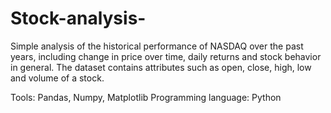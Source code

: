 # Stock-analysis-

Simple analysis of the historical performance of NASDAQ over the past years, including change in price over time, daily returns and stock behavior in general. The dataset contains attributes such as open, close, high, low and volume of a stock. 

Tools: Pandas, Numpy, Matplotlib
Programming language: Python

